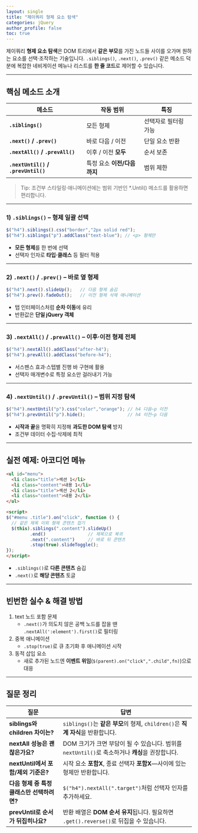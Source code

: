 ```yaml
---
layout: single
title: "제이쿼리 형제 요소 탐색"
categories: jQuery
author_profile: false
toc: true
---
```


제이쿼리 **형제 요소 탐색**은 DOM 트리에서 **같은 부모**를 가진 노드들 사이를 오가며 원하는 요소를 선택·조작하는 기술입니다. `.siblings()`, `.next()`, `.prev()` 같은 메소드 덕분에 복잡한 네비게이션 메뉴나 리스트를 **한 줄 코드**로 제어할 수 있습니다.

------

## 핵심 메소드 소개

| 메소드                              | 작동 범위                   | 특징                 |
| ----------------------------------- | --------------------------- | -------------------- |
| **`.siblings()`**                   | 모든 형제                   | 선택자로 필터링 가능 |
| **`.next()` / `.prev()`**           | 바로 다음 / 이전            | 단일 요소 반환       |
| **`.nextAll()` / `.prevAll()`**     | 이후 / 이전 **모두**        | 순서 보존            |
| **`.nextUntil()` / `.prevUntil()`** | 특정 요소 **이전/다음까지** | 범위 제한            |

> Tip: 조건부 스타일링·애니메이션에는 범위 기반인 *.Until() 메소드를 활용하면 편리합니다.

------

### 1) `.siblings()` – 형제 일괄 선택

```jsx
$("h4").siblings().css("border","2px solid red");
$("h4").siblings("p").addClass("text-blue"); // <p> 형제만
```

- **모든 형제**를 한 번에 선택
- 선택자 인자로 **타입·클래스** 등 필터 적용

------

### 2) `.next()` / `.prev()` – 바로 옆 형제

```jsx
$("h4").next().slideUp();   // 다음 형제 숨김
$("h4").prev().fadeOut();   // 이전 형제 삭제 애니메이션
```

- 탭 인터페이스처럼 **순차 이동**에 유리
- 반환값은 **단일 jQuery 객체**

------

### 3) `.nextAll()` / `.prevAll()` – 이후·이전 형제 전체

```jsx
$("h4").nextAll().addClass("after-h4");
$("h4").prevAll().addClass("before-h4");
```

- 서스펜스 효과·스텝별 진행 바 구현에 활용
- 선택자 매개변수로 특정 요소만 걸러내기 가능

------

### 4) `.nextUntil()` / `.prevUntil()` – 범위 지정 탐색

```jsx
$("h4").nextUntil("p").css("color","orange"); // h4 다음~p 이전
$("h4").prevUntil("p").hide();                // h4 이전~p 다음
```

- **시작과 끝**을 명확히 지정해 **과도한 DOM 탐색** 방지
- 조건부 데이터 수집·삭제에 최적

------

## 실전 예제: 아코디언 메뉴

```html
<ul id="menu">
  <li class="title">섹션 1</li>
  <li class="content">내용 1</li>
  <li class="title">섹션 2</li>
  <li class="content">내용 2</li>
</ul>

<script>
$("#menu .title").on("click", function () {
  // 같은 제목 이외 형제 콘텐츠 접기
  $(this).siblings(".content").slideUp()
         .end()                // 제목으로 복귀
         .next(".content")     // 바로 뒤 콘텐츠
         .stop(true).slideToggle();
});
</script>
```

- `.siblings()`로 **다른 콘텐츠** 숨김
- `.next()`로 **해당 콘텐츠** 토글

------

## 빈번한 실수 & 해결 방법

1. text 노드 포함 문제
   - `.next()`가 의도치 않은 공백 노드를 잡을 땐 `.nextAll(':element').first()`로 필터링
2. 중복 애니메이션
   - `.stop(true)`로 큐 초기화 후 애니메이션 시작
3. 동적 삽입 요소
   - 새로 추가된 노드엔 **이벤트 위임**(`$(parent).on("click",".child",fn)`)으로 대응

------

## 질문 정리

| 질문                                       | 답변                                                         |
| ------------------------------------------ | ------------------------------------------------------------ |
| **siblings와 children 차이는?**            | `siblings()`는 **같은 부모**의 형제, `children()`은 **직계 자식**을 반환합니다. |
| **nextAll 성능은 괜찮은가요?**             | DOM 크기가 크면 부담이 될 수 있습니다. 범위를 `nextUntil()`로 축소하거나 **캐싱**을 권장합니다. |
| **nextUntil에서 포함/제외 기준은?**        | 시작 요소 **포함X**, 종료 선택자 **포함X**—사이에 있는 형제만 반환합니다. |
| **다음 형제 중 특정 클래스만 선택하려면?** | `$("h4").nextAll(".target")`처럼 선택자 인자를 추가하세요.   |
| **prevUntil로 순서가 뒤집히나요?**         | 반환 배열은 **DOM 순서 유지**됩니다. 필요하면 `.get().reverse()`로 뒤집을 수 있습니다. |
